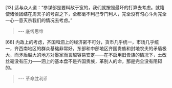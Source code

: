 
[13] 适与众人道：“参谋部是要料敌于宽的，我们就按照最坏的打算去考虑。就籍使诸侯团结在周天子的号召之下，全都毫不利己专门利人，完全没有勾心斗角完全一心一意灭杀我们的情况去考虑。”
>--- 底线思维<br>

[68] 内政上的考虑，齐国和泗上的经济密不可分，货币几乎统一，市场几乎统一，齐西南地区的群众基础非常好，东部和中部地区齐国贵族和封地农夫的矛盾极大，而矛盾越大的地方对墨家而言越容易安定——在不启用旧贵族的情况下，土改丝毫没有压力——泗上的基本盘不是齐国贵族，革别人的命，那是完全没有阻碍的。
>--- 革命胜利✌<br>
